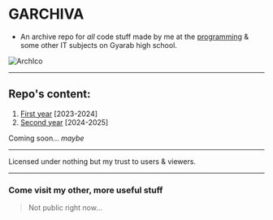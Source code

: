 # GARCHIVA 

- An archive repo for *all* code stuff made by me at the [programming](https://www.gyarab.cz/predmety/PGnew) & some other IT subjects on Gyarab high school.

![ArchIco](https://cdn-icons-png.flaticon.com/512/8635/8635536.png)

---
## Repo's content:
1. [First year](https://github.com/sicelet1/GARCHIVA/tree/main/FirstYear) [2023-2024]
2. [Second year](https://github.com/sicelet1/GARCHIVA/tree/main/SecondYear) [2024-2025]

Coming soon... *maybe*

---
Licensed under nothing but my trust to users & viewers.

---
### Come visit my other, more useful stuff
> Not public right now...
